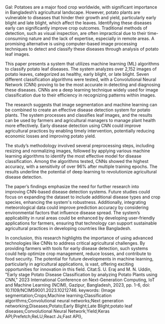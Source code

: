 Gal:
Potatoes are a major food crop worldwide, with significant importance in Bangladesh’s agricultural landscape. However, potato plants are vulnerable to diseases that hinder their growth and yield, particularly early blight and late blight, which affect the leaves. Identifying these diseases early can significantly improve crop outcomes. Traditional methods of detection, such as visual inspection, are often impractical due to their time-consuming nature and the lack of expertise, especially in remote areas. A promising alternative is using computer-based image processing techniques to detect and classify these diseases through analysis of potato leaf images.

This paper presents a system that utilizes machine learning (ML) algorithms to classify potato leaf diseases. The system analyzes over 2,152 images of potato leaves, categorized as healthy, early blight, or late blight. Seven different classification algorithms were tested, with a Convolutional Neural Network (CNN) proving to be the most accurate in detecting and diagnosing these diseases. CNNs are a deep learning technique widely used for image classification due to their efficiency in recognizing patterns within images.

The research suggests that image segmentation and machine learning can be combined to create an effective disease detection system for potato plants. The system processes and classifies leaf images, and the results can be used by farmers and agricultural managers to manage plant health more effectively. Early disease detection using CNN could improve agricultural practices by enabling timely intervention, potentially reducing economic losses and improving potato yield.

The study’s methodology involved several preprocessing steps, including resizing and normalizing images, followed by applying various machine learning algorithms to identify the most effective model for disease classification. Among the algorithms tested, CNNs showed the highest accuracy, with a sensitivity of over 96% after multiple training epochs. The results underline the potential of deep learning to revolutionize agricultural disease detection.

The paper’s findings emphasize the need for further research into improving CNN-based disease detection systems. Future studies could focus on expanding the dataset to include additional disease types and crop species, enhancing the system's robustness. Additionally, integrating meteorological data could improve prediction accuracy by considering environmental factors that influence disease spread. The system’s applicability in rural areas could be enhanced by developing user-friendly applications for farmers, ensuring that technology can support sustainable agricultural practices in developing countries like Bangladesh.

In conclusion, this research highlights the importance of using advanced technologies like CNNs to address critical agricultural challenges. By providing farmers with tools for early disease detection, such systems could help optimize crop management, reduce losses, and contribute to food security. The potential for future developments in machine learning, particularly in agricultural applications, is vast, offering exciting opportunities for innovation in this field.
Citat:S. U. Eraj and M. N. Uddin, "Early stage Potato Disease Classification by analyzing Potato Plants using CNN," 2023 International Conference on Next-Generation Computing, IoT and Machine Learning (NCIM), Gazipur, Bangladesh, 2023, pp. 1-6, doi: 10.1109/NCIM59001.2023.10212746. keywords: {Image segmentation;Crops;Machine learning;Classification algorithms;Convolutional neural networks;Next generation networking;Diseases;Potato;Early Blight;Late Blight;potato leaf diseases;Convolutional Neural Network;Yield;Keras API;Prefetch;ReLU;React Js;Fast API},

